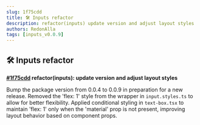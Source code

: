 ```yaml
---
slug: 1f75cdd
title: 🛠️ Inputs refactor
description: refactor(inputs) update version and adjust layout styles
authors: RedonAlla
tags: [inputs_v0.0.9]
---
```


## 🛠️ Inputs refactor

**[#1f75cdd](https://github.com/RedonAlla/flexnative/commit/1f75cdd) refactor(inputs): update version and adjust layout styles**

Bump the package version from 0.0.4 to 0.0.9 in preparation for a new release. Removed the 'flex: 1' style from the wrapper in `input.styles.ts` to allow for better flexibility. Applied conditional styling in `text-box.tsx` to maintain 'flex: 1' only when the 'material' prop is not present, improving layout behavior based on component props.
